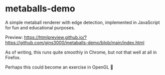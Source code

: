 # metaballs-demo

A simple metaball renderer with edge detection, implemented in JavaScript for fun and educational purposes.

Preview:
https://htmlpreview.github.io/?https://github.com/gins3000/metaballs-demo/blob/main/index.html

As of writing, this runs quite smoothly in Chrome, but not that well at all in Firefox.

Perhaps this could become an exercise in OpenGL 🤔
